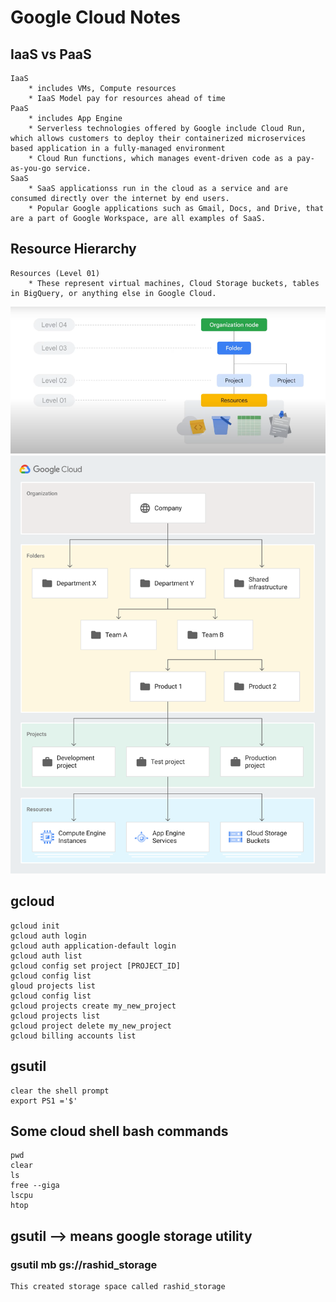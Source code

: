 # Google Cloud Notes

## IaaS vs PaaS

    IaaS 
        * includes VMs, Compute resources
        * IaaS Model pay for resources ahead of time 
    PaaS 
        * includes App Engine 
        * Serverless technologies offered by Google include Cloud Run, which allows customers to deploy their containerized microservices based application in a fully-managed environment
        * Cloud Run functions, which manages event-driven code as a pay-as-you-go service.
    SaaS
        * SaaS applicationss run in the cloud as a service and are consumed directly over the internet by end users.
        * Popular Google applications such as Gmail, Docs, and Drive, that are a part of Google Workspace, are all examples of SaaS.

## Resource Hierarchy

    Resources (Level 01)
        * These represent virtual machines, Cloud Storage buckets, tables in BigQuery, or anything else in Google Cloud.

![Resource Hierarchy](Resource-hierarchy.png)
![Resource Hierarcy Diagram](cloud-hierarchy.svg)

## gcloud

    gcloud init 
    gcloud auth login 
    gcloud auth application-default login 
    gcloud auth list 
    gcloud config set project [PROJECT_ID] 
    gcloud config list 
    gloud projects list 
    gcloud config list
    gcloud projects create my_new_project 
    gcloud projects list 
    gcloud project delete my_new_project 
    gcloud billing accounts list

## gsutil

    clear the shell prompt 
    export PS1 ='$' 

## Some cloud shell bash commands

    pwd 
    clear 
    ls 
    free --giga
    lscpu 
    htop 

## gsutil  --> means google storage utility

### gsutil mb gs://rashid_storage

    This created storage space called rashid_storage 
